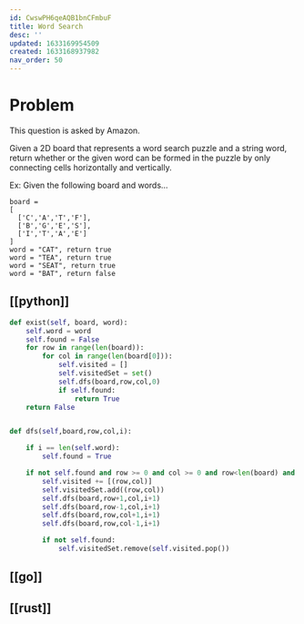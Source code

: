 ```yaml
---
id: CwswPH6qeAQB1bnCFmbuF
title: Word Search
desc: ''
updated: 1633169954509
created: 1633168937982
nav_order: 50
---
```


# Problem

This question is asked by Amazon.

 Given a 2D board that represents a word search puzzle and a string word, return whether or the given word can be formed in the puzzle by only connecting cells horizontally and vertically.

Ex: Given the following board and words…

```
board =
[
  ['C','A','T','F'],
  ['B','G','E','S'],
  ['I','T','A','E']
]
word = "CAT", return true
word = "TEA", return true
word = "SEAT", return true
word = "BAT", return false
```

## [[python]]

```python
def exist(self, board, word):
    self.word = word
    self.found = False
    for row in range(len(board)):
        for col in range(len(board[0])):
            self.visited = []
            self.visitedSet = set()
            self.dfs(board,row,col,0)
            if self.found:
                return True
    return False


def dfs(self,board,row,col,i):

    if i == len(self.word):
        self.found = True

    if not self.found and row >= 0 and col >= 0 and row<len(board) and col<len(board[0]) and board[row][col] == self.word[i] and (row,col) not in self.visitedSet:
        self.visited += [(row,col)]
        self.visitedSet.add((row,col))
        self.dfs(board,row+1,col,i+1)
        self.dfs(board,row-1,col,i+1)
        self.dfs(board,row,col+1,i+1)
        self.dfs(board,row,col-1,i+1)

        if not self.found:
            self.visitedSet.remove(self.visited.pop())

```
## [[go]]

## [[rust]]